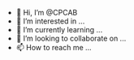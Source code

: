 - 👋 Hi, I’m @CPCAB
- 👀 I’m interested in ...
- 🌱 I’m currently learning ...
- 💞️ I’m looking to collaborate on ...
- 📫 How to reach me ...

<!---
CPCAB/CPCAB is a ✨ special ✨ repository because its `README.md` (this file) appears on your GitHub profile.
You can click the Preview link to take a look at your changes.
--->
